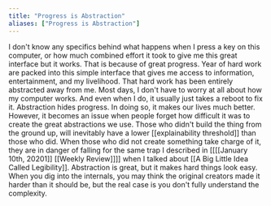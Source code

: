 ```yaml
---
title: "Progress is Abstraction"
aliases: ["Progress is Abstraction"]
---
```

I don't know any specifics behind what happens when I press a key on this computer, or how much combined effort it took to give me this great interface but it works. That is because of great progress. 
Year of hard work are packed into this simple interface that gives me access to information, entertainment, and my livelihood. 
That hard work has been entirely abstracted away from me. Most days, I don't have to worry at all about how my computer works. And even when I do, it usually just takes a reboot to fix it. 
Abstraction hides progress. In doing so, it makes our lives much better. However, it becomes an issue when people forget how difficult it was to create the great abstractions we use. 
Those who didn't build the thing from the ground up, will inevitably have a lower [[explainability threshold]] than those who did. When those who did not create something take charge of it, they are in danger of falling for the same trap I described in [[[[January 10th, 20201]] [[Weekly Review]]]] when I talked about [[A Big Little Idea Called Legibility]]. Abstraction is great, but it makes hard things look easy. When you dig into the internals, you may think the original creators made it harder than it should be, but the real case is you don't fully understand the complexity. 

